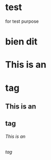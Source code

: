 # test
for test purpose
# bien dit
# This is an <h1> tag
## This is an <h2> tag
###### This is an <h6> tag
